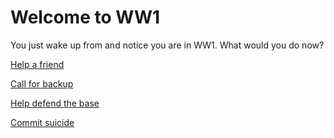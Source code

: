 # Welcome to WW1
You just wake up from and notice you are in WW1. What would you do now?

[Help a friend](help-friend/3)

[Call for backup]()

[Help defend the base](defend-base/2)

[Commit suicide]()
